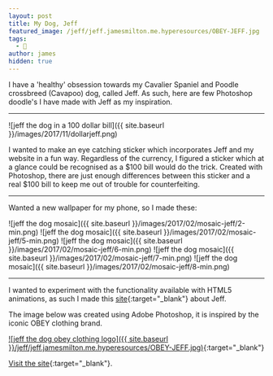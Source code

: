 ```yaml
---
layout: post
title: My Dog, Jeff
featured_image: /jeff/jeff.jamesmilton.me.hyperesources/OBEY-JEFF.jpg
tags:
  - 🎨
author: james
hidden: true
---
```


I have a 'healthy' obsession towards my Cavalier Spaniel and Poodle crossbreed (Cavapoo) dog, called Jeff. As such, here are few Photoshop doodle's I have made with Jeff as my inspiration.

---
![jeff the dog in a 100 dollar bill]({{ site.baseurl }}/images/2017/11/dollarjeff.png)

I wanted to make an eye catching sticker which incorporates Jeff and my website in a fun way. Regardless of the currency, I figured a sticker which at a glance could be recognised as a $100 bill would do the trick. Created with Photoshop, there are just enough differences between this sticker and a real $100 bill to keep me out of trouble for counterfeiting.

---

Wanted a new wallpaper for my phone, so I made these:

![jeff the dog mosaic]({{ site.baseurl }}/images/2017/02/mosaic-jeff/2-min.png)
![jeff the dog mosaic]({{ site.baseurl }}/images/2017/02/mosaic-jeff/5-min.png)
![jeff the dog mosaic]({{ site.baseurl }}/images/2017/02/mosaic-jeff/6-min.png)
![jeff the dog mosaic]({{ site.baseurl }}/images/2017/02/mosaic-jeff/7-min.png)
![jeff the dog mosaic]({{ site.baseurl }}/images/2017/02/mosaic-jeff/8-min.png)

---

I wanted to experiment with the functionality available with HTML5 animations, as such I made this [site](../jeff/){:target="_blank"} about Jeff.

The image below was created using Adobe Photoshop, it is inspired by the iconic OBEY clothing brand.

[![jeff the dog obey clothing logo]({{ site.baseurl }}/jeff/jeff.jamesmilton.me.hyperesources/OBEY-JEFF.jpg)](../jeff/){:target="_blank"}

[Visit the site](../jeff/){:target="_blank"}.
